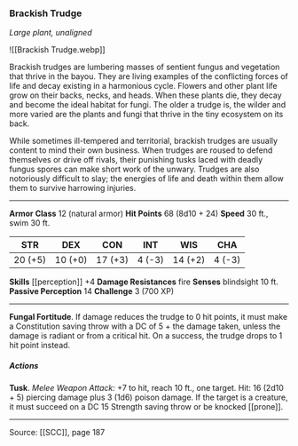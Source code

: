 ### Brackish Trudge
_Large plant, unaligned_

![[Brackish Trudge.webp]]

Brackish trudges are lumbering masses of sentient fungus and vegetation that thrive in the bayou. They are living examples of the conflicting forces of life and decay existing in a harmonious cycle. Flowers and other plant life grow on their backs, necks, and heads. When these plants die, they decay and become the ideal habitat for fungi. The older a trudge is, the wilder and more varied are the plants and fungi that thrive in the tiny ecosystem on its back.

While sometimes ill-tempered and territorial, brackish trudges are usually content to mind their own business. When trudges are roused to defend themselves or drive off rivals, their punishing tusks laced with deadly fungus spores can make short work of the unwary. Trudges are also notoriously difficult to slay; the energies of life and death within them allow them to survive harrowing injuries.




---

**Armor Class** 12 (natural armor)
**Hit Points** 68 (8d10 + 24)
**Speed** 30 ft., swim 30 ft.

| STR     | DEX     | CON     | INT     | WIS     | CHA     |
|---------|---------|---------|---------|---------|---------|
| 20 (+5) | 10 (+0) | 17 (+3) | 4 (-3) | 14 (+2) | 4 (-3) |

**Skills** [[perception]] +4
**Damage Resistances** fire
**Senses** blindsight 10 ft.
**Passive Perception** 14
**Challenge** 3 (700 XP)

---

**Fungal Fortitude**. If damage reduces the trudge to 0 hit points, it must make a Constitution saving throw with a DC of 5 + the damage taken, unless the damage is radiant or from a critical hit. On a success, the trudge drops to 1 hit point instead.

##### Actions
**Tusk**. _Melee Weapon Attack:_ +7 to hit, reach 10 ft., one target. Hit: 16 (2d10 + 5) piercing damage plus 3 (1d6) poison damage. If the target is a creature, it must succeed on a DC 15 Strength saving throw or be knocked [[prone]].


---

Source: [[SCC]], page 187